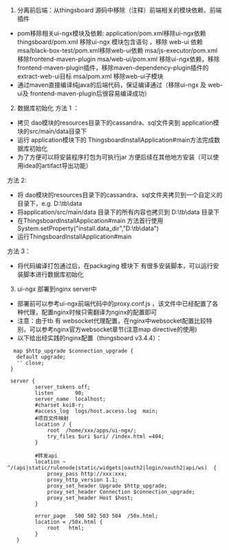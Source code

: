 1. 分离前后端：从thingsboard 源码中移除（注释）前端相关的模块依赖、前端插件 
- pom移除相关ui-ngx模块及依赖: 
    application/pom.xml移除ui-ngx依赖
    thingsboard/pom.xml 移除ui-ngx 模块包含语句 ，移除 web-ui 依赖
    msa/black-box-test/pom.xml移除web-ui依赖
    msa/js-executor/pom.xml 移除frontend-maven-plugin
    msa/web-ui/pom.xml 移除ui-ngx依赖，移除 frontend-maven-plugin插件，移除maven-dependency-plugin插件的extract-web-ui目标
    msa/pom.xml 移除web-ui子模块
- 通过maven直接编译纯java的后端代码，保证编译通过（移除ui-ngx 及 web-ui及 frontend-maven-plugin后很容易编译成功）

2. 数据库初始化
方法 1 ： 
- 拷贝 dao模块的resources目录下的cassandra、sql文件夹到 application模块的src/main/data目录下
- 运行 application模块下的 ThingsboardInstallApplication#main方法完成数据库初始化 
- 为了方便可以将安装程序打包为可执行jar 方便后续在其他地方安装（可以使用idea的artifact导出功能）

方法 2:
 - 将 dao模块的resources目录下的cassandra、sql文件夹拷贝到一个自定义的目录下，e.g. D:\tb\data 
 - 将application/src/main/data 目录下的所有内容也拷贝到 D:\tb\data  目录下
 - 在ThingsboardInstallApplication#main 方法首行使用 System.setProperty("install.data_dir","D:\\tb\\data")
 - 运行ThingsboardInstallApplication#main 
 
 方法 3：
 - 将代码编译打包通过后，在packaging 模块下 有很多安装脚本，可以运行安装脚本进行数据库初始化
 
 3. ui-ngx 部署到nginx server中
 - 部署前可以参考ui-ngx前端代码中的proxy.conf.js ，该文件中已经配置了各种代理，配置nginx时候只需翻译为nginx的配置即可
 - 注意：由于tb 有 websocket代理配置，在nginx中websocket配置比较特别，可以参考nginx官方websocket章节(注意map directive的使用)
 - 以下给出经实践的nginx配置（thingsboard v3.4.4）：
 ```
   map $http_upgrade $connection_upgrade {
    default upgrade;
    '' close;
  }

  server {
          server_tokens off;
          listen       90;
          server_name  localhost;
          #charset koi8-r;
          #access_log  logs/host.access.log  main;
          #项目文件映射
          location / {
              root  /home/xxx/apps/ui-ngx/;
              try_files $uri $uri/ /index.html =404;
          }

          #转发api
          location ~ ^/(api|static/rulenode|static/widgets|oauth2|login/oauth2|api/ws)  {
              proxy_pass http://xxx:xxx;
              proxy_http_version 1.1;
              proxy_set_header Upgrade $http_upgrade;
              proxy_set_header Connection $connection_upgrade;
              proxy_set_header Host $host;
          }

          error_page   500 502 503 504  /50x.html;
          location = /50x.html {
              root   html;
          }
    }
 ```
